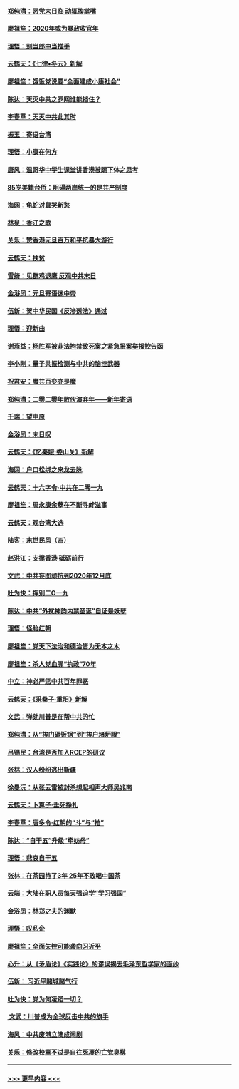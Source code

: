 #### [郑纯清：恶党末日临 动辄挨掌嘴](../pages/nsc993/n11769356.md?t=01051901) 
#### [廖祖笙：2020年或为暴政收官年](../pages/nsc993/n11768216.md?t=01051901) 
#### [理悟：别当郎中当推手](../pages/nsc993/n11768243.md?t=01051901) 
#### [云鹤天：《七律▪冬云》新解](../pages/nsc993/n11768204.md?t=01051901) 
#### [廖祖笙：饿饭党说要“全面建成小康社会”](../pages/nsc993/n11767482.md?t=01051901) 
#### [陈达：天灭中共之罗网谁能挡住？](../pages/nsc993/n11767465.md?t=01051901) 
#### [李春草：天灭中共此其时](../pages/nsc993/n11767452.md?t=01051901) 
#### [振玉：寄语台湾](../pages/nsc993/n11767432.md?t=01051901) 
#### [理悟：小康在何方](../pages/nsc993/n11767394.md?t=01051901) 
#### [唐风：温哥华中学生课堂讲香港被踢下体之思考](../pages/nsc993/n11766848.md?t=01051901) 
#### [85岁美籍台侨：阻碍两岸统一的是共产制度](../pages/nsc993/n11765043.md?t=01051901) 
#### [海网：龟蛇对鼠哭新愁](../pages/nsc993/n11764895.md?t=01051901) 
#### [林泉：香江之歌](../pages/nsc993/n11764415.md?t=01051901) 
#### [关乐：赞香港元旦百万和平抗暴大游行](../pages/nsc993/n11764382.md?t=01051901) 
#### [云鹤天：扶贫](../pages/nsc993/n11764245.md?t=01051901) 
#### [雪绮：见群鸡退鹰  反观中共末日](../pages/nsc993/n11762112.md?t=01051901) 
#### [金浴凤：元旦寄语迷中帝](../pages/nsc993/n11761788.md?t=01051901) 
#### [伍新：贺中华民国《反渗透法》通过](../pages/nsc993/n11761994.md?t=01051901) 
#### [理悟：迎新曲](../pages/nsc993/n11761152.md?t=01051901) 
#### [谢燕益：杨胜军被非法拘禁致死案之紧急报案举报控告函](../pages/nsc993/n11756134.md?t=01051901) 
#### [李小刚：量子共振检测与中共的脑控武器](../pages/nsc993/n11754518.md?t=01051901) 
#### [祝君安：魔共百变亦是魔](../pages/nsc993/n11754469.md?t=01051901) 
#### [郑纯清：二零二零年散伙演弃年——新年寄语](../pages/nsc993/n11754195.md?t=01051901) 
#### [千瑞：望中原](../pages/nsc993/n11754159.md?t=01051901) 
#### [金浴凤：末日叹](../pages/nsc993/n11752359.md?t=01051901) 
#### [云鹤天：《忆秦娥‧娄山关》新解](../pages/nsc993/n11752348.md?t=01051901) 
#### [海网：户口松绑之来龙去脉](../pages/nsc993/n11752328.md?t=01051901) 
#### [云鹤天：十六字令‧中共在二零一九](../pages/nsc993/n11752305.md?t=01051901) 
#### [廖祖笙：周永康余孽在不断寻衅滋事](../pages/nsc993/n11751013.md?t=01051901) 
#### [云鹤天：观台湾大选](../pages/nsc993/n11751007.md?t=01051901) 
#### [陆客：末世民风（四）](../pages/nsc993/n11749203.md?t=01051901) 
#### [赵洪江：支撑香港 砥砺前行](../pages/nsc993/n11748482.md?t=01051901) 
#### [文武：中共妄图顽抗到2020年12月底](../pages/nsc993/n11748446.md?t=01051901) 
#### [吐为快：挥别二O一九](../pages/nsc993/n11748411.md?t=01051901) 
#### [陈达：中共“外扰神韵内禁圣诞”自证是妖孽](../pages/nsc993/n11748226.md?t=01051901) 
#### [理悟：怪胎红朝](../pages/nsc993/n11748206.md?t=01051901) 
#### [廖祖笙：党天下法治和德治皆为无本之木](../pages/nsc993/n11748135.md?t=01051901) 
#### [廖祖笙：杀人党血腥“执政”70年](../pages/nsc993/n11745144.md?t=01051901) 
#### [中立：神必严惩中共百年罪恶](../pages/nsc993/n11744970.md?t=01051901) 
#### [云鹤天：《采桑子‧重阳》新解](../pages/nsc993/n11744948.md?t=01051901) 
#### [文武：弹劾川普是在帮中共的忙](../pages/nsc993/n11744758.md?t=01051901) 
#### [郑纯清：从“挨门砸饭锅”到“挨户堵炉眼”](../pages/nsc993/n11744745.md?t=01051901) 
#### [吕锡民：台湾是否加入RCEP的研议](../pages/nsc993/n11744701.md?t=01051901) 
#### [张林：汉人纷纷逃出新疆](../pages/nsc993/n11743530.md?t=01051901) 
#### [徐曼沅：从张云雷被封杀想起相声大师吴兆南](../pages/nsc993/n11741816.md?t=01051901) 
#### [云鹤天：卜算子‧垂死挣扎](../pages/nsc993/n11739956.md?t=01051901) 
#### [李春草：唐多令‧红朝的“斗”与“拍”](../pages/nsc993/n11739830.md?t=01051901) 
#### [陈达：“自干五”升级“牵妨母”](../pages/nsc993/n11739724.md?t=01051901) 
#### [理悟：悲哀自干五](../pages/nsc993/n11739547.md?t=01051901) 
#### [张林：在茶园待了3年 25年不敢喝中国茶](../pages/nsc993/n11739240.md?t=01051901) 
#### [云端：大陆在职人员每天强迫学“学习强国”](../pages/nsc993/n11738735.md?t=01051901) 
#### [金浴凤：林郑之夫的渊默](../pages/nsc993/n11737735.md?t=01051901) 
#### [理悟：叹私企](../pages/nsc993/n11737715.md?t=01051901) 
#### [廖祖笙：全面失控可能袭向习近平](../pages/nsc993/n11737704.md?t=01051901) 
#### [心升：从《矛盾论》《实践论》的谬误揭去毛泽东哲学家的面纱](../pages/nsc993/n11736962.md?t=01051901) 
#### [伍新： 习近平赌城赌气行](../pages/nsc993/n11736929.md?t=01051901) 
#### [吐为快：党为何凌蹈一切？](../pages/nsc993/n11736915.md?t=01051901) 
#### [ 文武：川普成为全球反击中共的旗手](../pages/nsc993/n11736882.md?t=01051901) 
#### [海风：中共废港立澳成闹剧](../pages/nsc993/n11735857.md?t=01051901) 
#### [关乐：修改校章不过是自往死凑的亡党臭棋](../pages/nsc993/n11735097.md?t=01051901) 

----
#### [ >>> 更早内容 <<< ](../indexes/nsc993-earlier.md)
